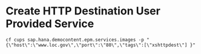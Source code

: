 # Create HTTP Destination User Provided Service

```shell
cf cups sap.hana.democontent.epm.services.images -p "{\"host\":\"www.loc.gov\",\"port\":\"80\",\"tags\":[\"xshttpdest\"] }"
```
